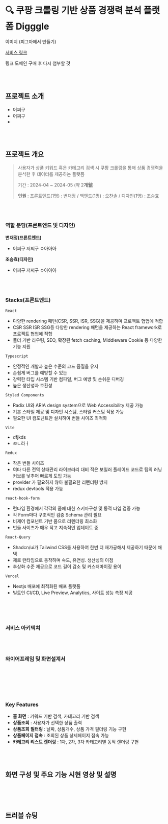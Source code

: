 # 🔍 쿠팡 크롤링 기반 상품 경쟁력 분석 플랫폼 Digggle
      
이미지 (피그마에서 만들기)

[서비스 링크](https://keyword-searcher-project-frontend-keyword-project.vercel.app/categories)

링크 도메인 구매 후 다시 첨부할 것

<br>
<br>




## 프로젝트 소개
- 어쩌구
- 어쩌구
- 

<br>
<br>

## 프로젝트 개요
> 사용자가 상품 키워드 혹은 카테고리 검색 시 쿠팡 크롤링을 통해 상품 경쟁력을 분석한 후 데이터를 제공하는 플랫폼
> 
> 기간 : 2024-04 ~ 2024-05 (약 2**개월**)
> 
> **인원** : 프론트엔드(1명) : 변재정 / 백엔드(1명) : 오찬솔 / 디자인(1명) : 조승효


<br>
<br>

### 역할 분담(프론트엔드 및 디자인)

**변재정(프론트엔드)**
- 어쩌구 저쩌구 ㅇ아아아

**조승효(디자인)**
- 어쩌구 저쩌구 ㅇ아아아




<br>
<br>


### Stacks(프론트엔드)

`React`

- 다양한 rendering 패턴(CSR, SSR, ISR, SSG)을 제공하며 프로젝트 협업에 적합
- CSR SSR ISR SSG등 다양한 rendering 패턴을 제공하는 React framework로 프로젝트 협업에 적합
- 폴더 기반 라우팅, SEO, 확장된 fetch caching, Middleware Cookie 등 다양한 기능 지원


 `Typescript`

 - 안정적인 개발과 높은 수준의 코드 품질을 유지
 - 손쉽게 버그를 예방할 수 있는 
 - 강력한 타입 시스템 기반 컴파일, 버그 예방 및 손쉬운 디버깅
 - 높은 생산성과 호환성


`Styled Components`

- Radix UI와 ARIA design system으로 Web Accessibility 제공 가능
- 기본 스타일 제공 및 디자인 시스템, 스타일 커스텀 적용 가능
- 필요한 UI 컴포넌트만 설치하여 번들 사이즈 최적화

`Vite`

- dfjkds
- ㄻㄴ라ㅓ



 `Redux`
 
- 작은 번들 사이즈 
- 여타 다른 전역 상태관리 라이브러리 대비 적은 보일러 플레이드 코드로 팀의 러닝 커브를 낯추어 빠르게 도입 가능
- provider 가 필요하지 않아 불필요한 리렌더링 방지
- redux devtools 적용 가능

 
 `react-hook-form`

- 런타임 환경에서 각각의 폼에 대한 스키마구성 및 동적 타입 검증 가능
- 각 Form마다 구조적인 검증 Schema 관리 필요
- 비제어 컴포넌트 기반 폼으로 리렌더링 최소화
- 번들 사이즈가 매우 작고 지속적인 업데이트 중

`React-Query`

 - Shadcn/ui가 Tailwind CSS를 사용하여 한번 더 재가공해서 제공하기 때문에 채택
 - 제로 런타임으로 동작하며 속도, 유연성. 생산성의 이점
 - 추상화 수준 제공으로 코드 길이 감소 및 커스터마이징 용이

   
 `Vercel`
 
- Nextjs 배포에 최적화된 배포 플랫폼
- 빌트인 CI/CD, Live Preview, Analytics, 사이트 성능 측정 제공

<br>
<br>
<br>

### 서비스 아키텍쳐


<br>
<br>

### 와이어프레임 및 화면설계서



<br><br>



<br>
<br>

### Key Features

- **홈 화면** : 키워드 기반 검색, 카테고리 기반 검색
- **상품조회** : 사용자가 선택한 상품 출력
- **상품조회 필터링** : 날짜, 상품개수, 상품 가격 필더링 기능 구현
- **상품페이지 접속** : 조회된 상품 상세페이지 접속 가능
- **카테고리 리스트 렌더링** : 1차, 2차, 3차 카테고리별 동적 렌더링 구현

  









<br>
<br>


## 화면 구성 및 주요 기능 시현 영상 및 설명



<br>
<br>
<br>



## 트러블 슈팅



